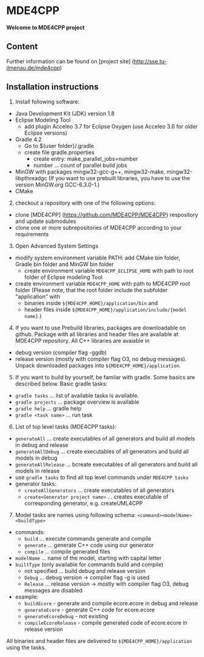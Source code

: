 # MDE4CPP
**Welcome to MDE4CPP project**

## Content
Further information can be found on [project site] (http://sse.tu-ilmenau.de/mde4cpp)

## Installation instructions
1. Install following software:
  * Java Development Kit (JDK) version 1.8
  * Eclipse Modeling Tool
    * add plugin Acceleo 3.7 for Eclipse Oxygen (use Acceleo 3.6 for older Eclipse versions)
  * Gradle 4.2
	* Go to ${user folder}/.gradle 
	* create file gradle.properties
		* create entry: make_parallel_jobs=number
		* number ... count of parallel build jobs
  * MinGW with packages mingw32-gcc-g++, mingw32-make, mingw32-libpthreadgc (If you want to use prebuilt libraries, you have to use the version MinGW.org GCC-6.3.0-1.)
  * CMake
  	
2. checkout a repository with one of the following options:
  * clone [MDE4CPP] (https://github.com/MDE4CPP/MDE4CPP) respository and update submodules
  * clone one or more subrepositories of MDE4CPP according to your requirements
  
3. Open Advanced System Settings
  * modify system environment variable PATH: add CMake bin folder, Gradle bin folder and MinGW bin folder
    * create environment variable `MDE4CPP_ECLIPSE_HOME` with path to root folder of Eclipse modeling Tool
  * create environment variable `MDE4CPP_HOME` with path to MDE4CPP root folder
	  (Please note, that the root folder include the subfolder "application" with 
    * binaries inside `${MDE4CPP_HOME}/application/bin` and 
    * header files inside `${MDE4CPP_HOME}/application/include/{model name}`.)

4. If you want to use Prebuild libraries, packages are downloadable on github. Package with all libraries and header files are available at MDE4CPP repository. All C++ libraries are avaiable in
  * debug version (compiler flag -ggdb)
  * release version (mostly with compiler flag O3, no debug messages).
Unpack downloaded packages into `${MDE4CPP_HOME}/application`.

5. If you want to build by yourself, be familar with gradle. Some basics are described below. Basic gradle tasks:
  * `gradle tasks` ... list of available tasks is available.
  * `gradle projects` ... package overview is available
  * `gradle help` ... gradle help
  * `gradle <task name>` ... run task <task name>

6. List of top level tasks (MDE4CPP tasks):
  * `generateAll` ... create executables of all generators and build all models in debug and release
  * `generateAllDebug` ... create executables of all generators and build all models in debug
  * `generateAllRelease` ... bcreate executables of all generators and build all models in release
  * use `gradle tasks` to find all top level commands under `MDE4CPP tasks`
  * generator tasks:
    * `createAllGenerators` ... create executables of all generators
    * `create<Generator project name>` ... creates executable of corresponding generator, e.g. createUML4CPP

7. Model tasks are names using following schema: `<command><modelName><buildType>`
  * commands:
    * `build` ... execute commands generate and compile
    * `generate` ... generate C++ code using our generator
    * `compile` ... compile generated files
  * `modelName` ... name of the model, starting with capital letter
  * `builtType` (only available for commands build and compile)
    * not specified ... build debug and release version
    * `Debug` ... debug version -> compiler flag -g is used
    * `Release` ... release version -> mostly with compiler flag O3, debug messages are disabled
  * example:
    * `buildEcore` - generate and compile ecore.ecore in debug and release
    * `generateEcore` - generate C++ code for ecore.ecore
    * `generateEcoreDebug` - not existing
    * `compileEcoreRelease` - compile generated code of ecore.ecore in release version

  All binaries and header files are delivered to `${MDE4CPP_HOME}/application` using the tasks. 